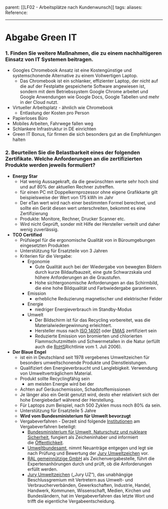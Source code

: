 parent: [[LF02 - Arbeitsplätze nach Kundenwunsch]]
tags:
aliases: 
Reference:

---
# Abgabe Green IT

### **1. Finden Sie weitere Maßnahmen, die zu einem nachhaltigeren Einsatz von IT Systemen beitragen.**

- Googles Chromebook Ansatz ist eine Kostengünstige und systemschonende Alternative zu einem Vollwertigen Laptop.
    - Das Chromebook ist ein schlanker, effizienter Laptop, der nicht auf die auf der Festplatte gespeicherte Software angewiesen ist, sondern mit dem Betriebssystem Google Chrome arbeitet und Google Anwendungen wie Google Docs, Google Tabellen und mehr in der Cloud nutzt.
- Virtueller Arbeitsplatz - ähnlich wie Chromebook
    - Entlastung der Kosten pro Person
- Papierloses Büro
- Mobiles Arbeiten, Fahrwege fallen weg
- Schlankere Infrastruktur in DE einrichten
- Green IT Bonus, für firmen die sich besonders gut an die Empfehlungen halten

### **2. Beurteilen Sie die Belastbarkeit eines der folgenden Zertifikate. Welche Anforderungen an die zertifizierten Produkte werden jeweils formuliert?**

- **Energy Star**
    - Hat wenig Aussagekraft, da die gewünschten werte sehr hoch sind und auf 80% der aktuellen Rechner zutreffen.
    - für einen PC mit Doppelkernprozessor ohne eigene Grafikkarte gilt beispielsweise der Wert von 175 kWh im Jahr
    - Der eTan wert wird nach einer bestimmten Formel berechnet, und sollte ein Gerät diesen wert unterschreiten, bekommt es eine Zertifizierung
    - Produkte: Monitore, Rechner, Drucker Scanner etc.
    - Wird nicht Geprüft, sonder mit Hilfe der Hersteller verteilt und daher wenig zuverlässig.
- **TCO Certified**
    - Prüfsiegel für die ergonomische Qualität von in Büroumgebungen eingesetzten Produkten
    - Unterstützung für Ersatzteile  von 3 Jahren
    - Kriterien für die Vergabe:
        - Ergonomie
            - Gute Qualität auch bei der Wiedergabe von bewegten Bildern durch kurze Bildaufbauzeit, eine gute Schwarzskala und höhere Anforderungen an die Graustufen.
            - Hohe sichtergonomische Anforderungen an das Schirmbild, die eine hohe Bildqualität und Farbwiedergabe garantieren.
        - Emission
            - erhebliche Reduzierung magnetischer und elektrischer Felder
        - Energie
            - niedriger Energieverbrauch im Standby-Modus
        - Umwelt
            - Der Bildschirm ist für das Recycling vorbereitet, was die Materialwiedergewinnung erleichtert.
            - Hersteller muss nach [ISO 14001](https://de.wikipedia.org/wiki/ISO_14001) oder [EMAS](https://de.wikipedia.org/wiki/Eco_Management_and_Audit_Scheme) zertifiziert sein
            - Reduzierte Emission von bromierten und chlorierten Flammschutzmitteln und Schwermetallen in die Natur (erfüllt auch die [RoHS](https://de.wikipedia.org/wiki/RoHS)Richtlinie vom 1. Juli 2006).
- **Der Blaue Engel**
    - ist ein in Deutschland seit 1978 vergebenes Umweltzeichen für besonders umweltschonende Produkte und Dienstleistungen.
    - Qualifiziert den Energieverbraucht und Langlebigkeit. Verwendung von Umweltverträglichem Material.
    - Produkt sollte Recyclingfähig sein
        - am meisten Energie wird bei der
    - Achten auf Geräuschemission, Schadstoffemissionen
    - Je länger also ein Gerät genutzt wird, desto eher relativiert sich der hohe Energiebedarf während der Herstellung.
    - Für Laptops zum Beispiel, nach 500 Zyklen muss noch 80% da sein.
    - Unterstützung für Ersatzteile 5 Jahre
    - **Wird vom Bundesministerium für Umwelt bevorzugt**
    - Vergabeverfahren - Derzeit sind folgende [Institutionen](https://de.wikipedia.org/wiki/Institution) am Vergabeverfahren beteiligt:
        - [Bundesministerium für Umwelt, Naturschutz und nukleare Sicherheit](https://de.wikipedia.org/wiki/Bundesministerium_f%C3%BCr_Umwelt,_Naturschutz_und_nukleare_Sicherheit), fungiert als Zeicheninhaber und informiert die [Öffentlichkeit](https://de.wikipedia.org/wiki/%C3%96ffentlichkeit).
        - [Umweltbundesamt](https://de.wikipedia.org/wiki/Umweltbundesamt_(Deutschland)), nimmt Neuanträge entgegen und legt sie nach Prüfung und Bewertung der [Jury Umweltzeichen](https://de.wikipedia.org/wiki/Jury_Umweltzeichen) vor.
        - [RAL gemeinnützige GmbH](https://de.wikipedia.org/wiki/RAL_gemeinn%C3%BCtzige_GmbH) als Zeichenvergabestelle, führt die Expertenanhörungen durch und prüft, ob die Anforderungen erfüllt werden.
        - [Jury Umweltzeichen](https://de.wikipedia.org/wiki/Jury_Umweltzeichen) („Jury UZ“), das unabhängige Beschlussgremium mit Vertretern aus Umwelt- und Verbraucherverbänden, Gewerkschaften, Industrie, Handel, Handwerk, Kommunen, Wissenschaft, Medien, Kirchen und Bundesländern, hat im Vergabeverfahren das letzte Wort und trifft die eigentliche Vergabeentscheidung.
